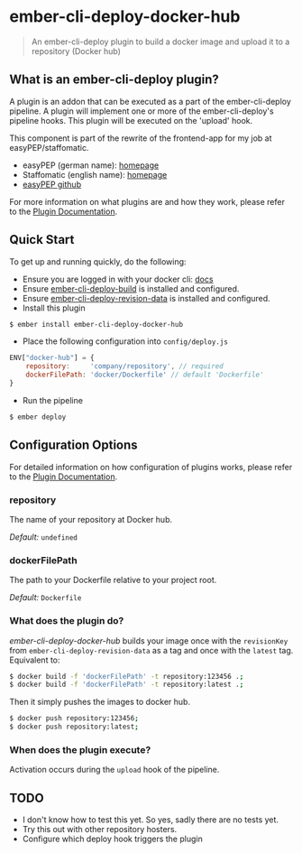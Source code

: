 # ember-cli-deploy-docker-hub

> An ember-cli-deploy plugin to build a docker image and upload it to a repository (Docker hub)

## What is an ember-cli-deploy plugin?

A plugin is an addon that can be executed as a part of the ember-cli-deploy pipeline. A plugin will implement one or more of the ember-cli-deploy's pipeline hooks. This plugin will be executed on the 'upload' hook.

This component is part of the rewrite of the frontend-app for my job at easyPEP/staffomatic.

* easyPEP (german name): [homepage](https://easypep.de/de/)
* Staffomatic (english name): [homepage](https://staffomatic.com/en/)
* [easyPEP github](https://github.com/easyPEP)

For more information on what plugins are and how they work, please refer to the [Plugin Documentation][1].

## Quick Start
To get up and running quickly, do the following:

- Ensure you are logged in with your docker cli: [docs](https://docs.docker.com/engine/reference/commandline/login/)
- Ensure [ember-cli-deploy-build][2] is installed and configured.
- Ensure [ember-cli-deploy-revision-data][3] is installed and configured.
- Install this plugin

```bash
$ ember install ember-cli-deploy-docker-hub
```

- Place the following configuration into `config/deploy.js`

```javascript
ENV["docker-hub"] = {
    repository:     'company/repository', // required
    dockerFilePath: 'docker/Dockerfile' // default 'Dockerfile'
}
```

- Run the pipeline

```bash
$ ember deploy
```

## Configuration Options


For detailed information on how configuration of plugins works, please refer to the [Plugin Documentation][1].

### repository

The name of your repository at Docker hub.

*Default:* `undefined`

### dockerFilePath

The path to your Dockerfile relative to your project root.

*Default:* `Dockerfile`

### What does the plugin do?

*ember-cli-deploy-docker-hub* builds your image once with the `revisionKey` from `ember-cli-deploy-revision-data` as a tag and once with the `latest` tag.
Equivalent to:

```bash
$ docker build -f 'dockerFilePath' -t repository:123456 .;
$ docker build -f 'dockerFilePath' -t repository:latest .;
```
Then it simply pushes the images to docker hub.

```bash
$ docker push repository:123456;
$ docker push repository:latest;
```

### When does the plugin execute?

Activation occurs during the `upload` hook of the pipeline.

## TODO

- I don't know how to test this yet. So yes, sadly there are no tests yet.
- Try this out with other repository hosters.
- Configure which deploy hook triggers the plugin

[1]: http://ember-cli.github.io/ember-cli-deploy/plugins "Plugin Documentation"
[2]: https://github.com/ember-cli-deploy/ember-cli-deploy-build "ember-cli-deploy-build"
[3]: https://github.com/ember-cli-deploy/ember-cli-deploy-revision-data "ember-cli-deploy-revision-data"
